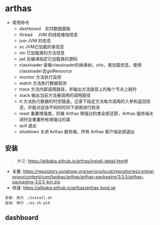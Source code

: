 # arthas
* 常用命令
	* dashboard　实时数据面板
	* thread　 	JVM 的线程堆栈信息
	* jvm		JVM 的信息
	* sc 		JVM已加载的类信息
	* sm		已加载类的方法信息
	* jad		反编译指定已加载类的源码
	* classloader	查看classloader的继承树，urls，类加载信息，使用classloader去getResource
	* monitor	方法执行监控
	* watch		方法执行数据观测
	* trace		方法内部调用路径，并输出方法路径上的每个节点上耗时
	* stack		输出当前方法被调用的调用路径
	* tt 		方法执行数据的时空隧道，记录下指定方法每次调用的入参和返回信息，并能对这些不同的时间下调用进行观测
	* reset		重置增强类，将被 Arthas 增强过的类全部还原，Arthas 服务端关闭时会重置所有增强过的类
	* quit		退出
	* shutdown	关闭 Arthas 服务端，所有 Arthas 客户端全部退出

## 安装
> 参见: https://alibaba.github.io/arthas/install-detail.html#
* 全量: https://repository.sonatype.org/service/local/repositories/central-proxy/content/com/taobao/arthas/arthas-packaging/3.0.5/arthas-packaging-3.0.5-bin.zip
* 快速: https://alibaba.github.io/arthas/arthas-boot.jar

```
安装: 执行 ./install.sh
启动: 执行 ./as.sh pid
``` 

## dashboard


